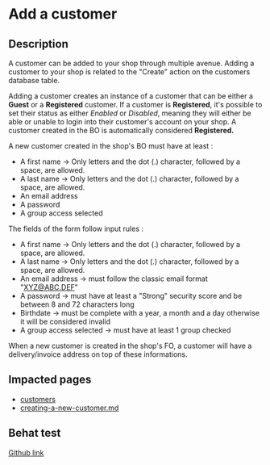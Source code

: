 # Add a customer

## Description

A customer can be added to your shop through multiple avenue. Adding a customer to your shop is related to the "Create" action on the customers database table.

Adding a customer creates an instance of a customer that can be either a **Guest** or a **Registered** customer. If a customer is **Registered**, it's possible to set their status as either _Enabled_ or _Disabled_, meaning they will either be able or unable to login into their customer's account on your shop. A customer created in the BO is automatically considered **Registered.**

A new customer created in the shop's BO must have at least :&#x20;

* A first name -> Only letters and the dot (.) character, followed by a space, are allowed.
* A last name -> Only letters and the dot (.) character, followed by a space, are allowed.
* An email address
* A password
* A group access selected

The fields of the form follow input rules :&#x20;

* A first name -> Only letters and the dot (.) character, followed by a space, are allowed.
* A last name -> Only letters and the dot (.) character, followed by a space, are allowed.
* An email address -> must follow the classic email format "XYZ@ABC.DEF"
* A password -> must have at least a "Strong" security score and be between 8 and 72 characters long
* Birthdate -> must be complete with a year, a month and a day otherwise it will be considered invalid
* A group access selected -> must have at least 1 group checked

When a new customer is created in the shop's FO, a customer will have a delivery/invoice address on top of these informations.

## Impacted pages

* [customers](../../ux-ui/back-office/sell/customers/customers/ "mention")
* [creating-a-new-customer.md](../../ux-ui/back-office/sell/customers/customers/creating-a-new-customer.md "mention")

## Behat test

[Github link](https://github.com/PrestaShop/PrestaShop/blob/develop/tests/Integration/Behaviour/Features/Scenario/Customer/customer\_management.feature)
